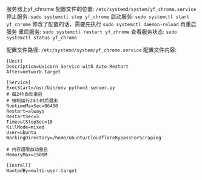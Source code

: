 服务器上yf_chrome 配置文件的位置: `/etc/systemd/system/yf_chrome.service`
停止服务: `sudo systemctl stop yf_chrome`
启动服务: `sudo systemctl start yf_chrome`
修改了配置的话，需要先执行 `sudo systemctl daemon-reload` 再重启服务
重启服务: `sudo systemctl restart yf_chrome`
查看服务状态: `sudo systemctl status yf_chrome`

配置文件路径: `/etc/systemd/system/yf_chrome.service`
配置文件内容:
```
[Unit]
Description=Uvicorn Service with Auto-Restart
After=network.target

[Service]
ExecStart=/usr/bin/env python3 server.py
# 每24h自动重启
# 强制运行24小时后退出
RuntimeMaxSec=86400
Restart=always
RestartSec=5 
TimeoutStopSec=10
KillMode=mixed
User=ubuntu
WorkingDirectory=/home/ubuntu/CloudflareBypassForScraping

# 内存超限自动重启
MemoryMax=1500M    

[Install]
WantedBy=multi-user.target
```